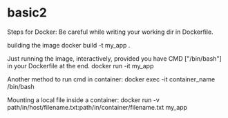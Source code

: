 # basic2
Steps for Docker:
Be careful while writing your working dir in Dockerfile.

building the image
docker build -t my_app .

Just running the image, interactively, provided you have CMD ["/bin/bash"] in your Dockerfile at the end.
docker run -it my_app

Another method to run cmd in container:
docker exec -it container_name /bin/bash

Mounting a local file inside a container:
docker run -v path/in/host/filename.txt:path/in/container/filename.txt my_app
